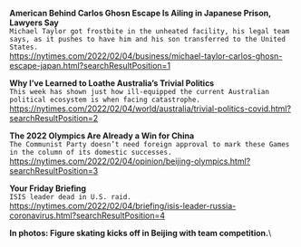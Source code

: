 **American Behind Carlos Ghosn Escape Is Ailing in Japanese Prison, Lawyers Say**\
`Michael Taylor got frostbite in the unheated facility, his legal team says, as it pushes to have him and his son transferred to the United States.`\
https://nytimes.com/2022/02/04/business/michael-taylor-carlos-ghosn-escape-japan.html?searchResultPosition=1

**Why I’ve Learned to Loathe Australia’s Trivial Politics**\
`This week has shown just how ill-equipped the current Australian political ecosystem is when facing catastrophe.`\
https://nytimes.com/2022/02/04/world/australia/trivial-politics-covid.html?searchResultPosition=2

**The 2022 Olympics Are Already a Win for China**\
`The Communist Party doesn’t need foreign approval to mark these Games in the column of its domestic successes.`\
https://nytimes.com/2022/02/04/opinion/beijing-olympics.html?searchResultPosition=3

**Your Friday Briefing**\
`ISIS leader dead in U.S. raid.`\
https://nytimes.com/2022/02/04/briefing/isis-leader-russia-coronavirus.html?searchResultPosition=4

**In photos: Figure skating kicks off in Beijing with team competition.**\
